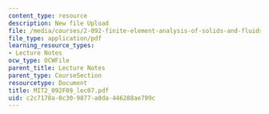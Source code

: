 ```yaml
---
content_type: resource
description: New file Upload
file: /media/courses/2-092-finite-element-analysis-of-solids-and-fluids-i-fall-2009/c2c7178a0c309877a8da446288ae799c_MIT2_092F09_lec07.pdf
file_type: application/pdf
learning_resource_types:
- Lecture Notes
ocw_type: OCWFile
parent_title: Lecture Notes
parent_type: CourseSection
resourcetype: Document
title: MIT2_092F09_lec07.pdf
uid: c2c7178a-0c30-9877-a8da-446288ae799c
---
```

